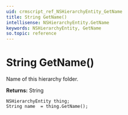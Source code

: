 ```yaml
---
uid: crmscript_ref_NSHierarchyEntity_GetName
title: String GetName()
intellisense: NSHierarchyEntity.GetName
keywords: NSHierarchyEntity, GetName
so.topic: reference
---
```


# String GetName()

Name of this hierarchy folder.

**Returns:** String

```crmscript
NSHierarchyEntity thing;
String name  = thing.GetName();
```

